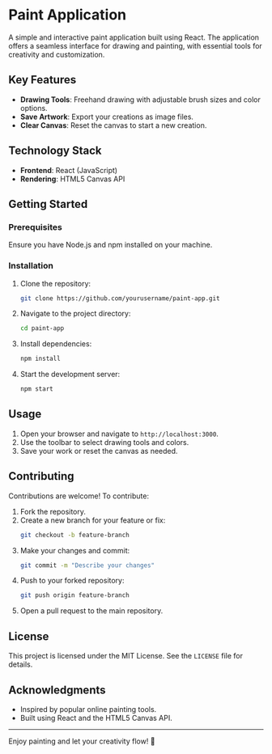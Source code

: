 # Paint Application

A simple and interactive paint application built using React. The application offers a seamless interface for drawing and painting, with essential tools for creativity and customization.

## Key Features
- **Drawing Tools**: Freehand drawing with adjustable brush sizes and color options.
- **Save Artwork**: Export your creations as image files.
- **Clear Canvas**: Reset the canvas to start a new creation.

## Technology Stack
- **Frontend**: React (JavaScript)
- **Rendering**: HTML5 Canvas API

## Getting Started
### Prerequisites
Ensure you have Node.js and npm installed on your machine.

### Installation
1. Clone the repository:
   ```bash
   git clone https://github.com/yourusername/paint-app.git
   ```

2. Navigate to the project directory:
   ```bash
   cd paint-app
   ```

3. Install dependencies:
   ```bash
   npm install
   ```

4. Start the development server:
   ```bash
   npm start
   ```

## Usage
1. Open your browser and navigate to `http://localhost:3000`.
2. Use the toolbar to select drawing tools and colors.
3. Save your work or reset the canvas as needed.

## Contributing
Contributions are welcome! To contribute:
1. Fork the repository.
2. Create a new branch for your feature or fix:
   ```bash
   git checkout -b feature-branch
   ```
3. Make your changes and commit:
   ```bash
   git commit -m "Describe your changes"
   ```
4. Push to your forked repository:
   ```bash
   git push origin feature-branch
   ```
5. Open a pull request to the main repository.

## License
This project is licensed under the MIT License. See the `LICENSE` file for details.

## Acknowledgments
- Inspired by popular online painting tools.
- Built using React and the HTML5 Canvas API.

---
Enjoy painting and let your creativity flow! 🎨

